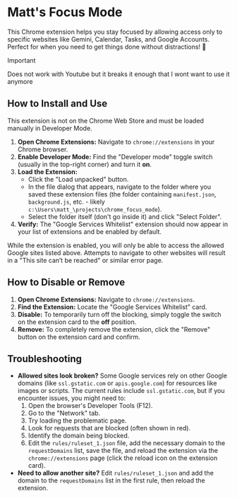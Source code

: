 # Matt's Focus Mode

This Chrome extension helps you stay focused by allowing access only to specific websites like Gemini, Calendar, Tasks, and Google Accounts. Perfect for when you need to get things done without distractions! 🚀

> [!IMPORTANT]
> Does not work with Youtube but it breaks it enough that I wont want to use it anymore

## How to Install and Use

This extension is not on the Chrome Web Store and must be loaded manually in Developer Mode.

1.  **Open Chrome Extensions:** Navigate to `chrome://extensions` in your Chrome browser.
2.  **Enable Developer Mode:** Find the "Developer mode" toggle switch (usually in the top-right corner) and turn it **on**.
3.  **Load the Extension:**
    *   Click the "Load unpacked" button.
    *   In the file dialog that appears, navigate to the folder where you saved these extension files (the folder containing `manifest.json`, `background.js`, etc. - likely `c:\Users\matt_\projects\chrome_focus_mode`).
    *   Select the folder itself (don't go inside it) and click "Select Folder".
4.  **Verify:** The "Google Services Whitelist" extension should now appear in your list of extensions and be enabled by default.

While the extension is enabled, you will only be able to access the allowed Google sites listed above. Attempts to navigate to other websites will result in a "This site can’t be reached" or similar error page.

## How to Disable or Remove

1.  **Open Chrome Extensions:** Navigate to `chrome://extensions`.
2.  **Find the Extension:** Locate the "Google Services Whitelist" card.
3.  **Disable:** To temporarily turn off the blocking, simply toggle the switch on the extension card to the **off** position.
4.  **Remove:** To completely remove the extension, click the "Remove" button on the extension card and confirm.

## Troubleshooting

*   **Allowed sites look broken?** Some Google services rely on other Google domains (like `ssl.gstatic.com` or `apis.google.com`) for resources like images or scripts. The current rules include `ssl.gstatic.com`, but if you encounter issues, you might need to:
    1.  Open the browser's Developer Tools (F12).
    2.  Go to the "Network" tab.
    3.  Try loading the problematic page.
    4.  Look for requests that are blocked (often shown in red).
    5.  Identify the domain being blocked.
    6.  Edit the `rules/ruleset_1.json` file, add the necessary domain to the `requestDomains` list, save the file, and reload the extension via the `chrome://extensions` page (click the reload icon on the extension card).
*   **Need to allow another site?** Edit `rules/ruleset_1.json` and add the domain to the `requestDomains` list in the first rule, then reload the extension.
